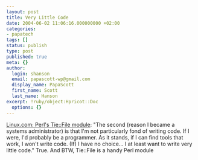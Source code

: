 ```yaml
---
layout: post
title: Very Little Code
date: 2004-06-02 11:06:16.000000000 +02:00
categories:
- papatech
tags: []
status: publish
type: post
published: true
meta: {}
author:
  login: shanson
  email: papascott-wp@gmail.com
  display_name: PapaScott
  first_name: Scott
  last_name: Hanson
excerpt: !ruby/object:Hpricot::Doc
  options: {}
---
```

<p><a href="http://www.linux.com/article.pl?sid=04/05/27/1635252">Linux.com: Perl's Tie::File module</a>: "The second (reason I became a systems administrator) is that I'm not particularly fond of writing code. If I were, I'd probably be a programmer. As it stands, if I can find tools that work, I won't write code. (If) I have no choice... I at least want to write very little code." True. And BTW, Tie::File is a handy Perl module</p>
